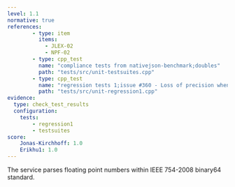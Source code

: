```yaml
---
level: 1.1
normative: true
references:
        - type: item
          items:
            - JLEX-02
            - NPF-02
        - type: cpp_test
          name: "compliance tests from nativejson-benchmark;doubles"
          path: "tests/src/unit-testsuites.cpp"
        - type: cpp_test
          name: "regression tests 1;issue #360 - Loss of precision when serializing <double>"
          path: "tests/src/unit-regression1.cpp"
evidence:
  type: check_test_results
  configuration:
    tests: 
        - regression1
        - testsuites
score:
    Jonas-Kirchhoff: 1.0
    Erikhu1: 1.0
---
```


The service parses floating point numbers within IEEE 754-2008 binary64 standard.